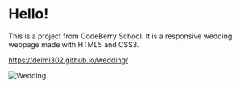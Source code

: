 # Hello!

This is a project from CodeBerry School. It is a responsive wedding webpage made with HTML5 and CSS3.

https://delmi302.github.io/wedding/

<img src="https://github.com/delmi302/wedding/blob/master/Assets/z2YdJWr.jpg" alt="Wedding">

